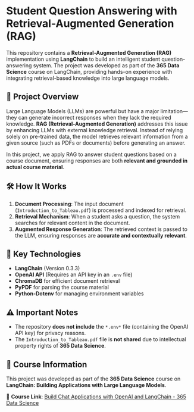 # Student Question Answering with Retrieval-Augmented Generation (RAG)

This repository contains a **Retrieval-Augmented Generation (RAG)** implementation using **LangChain** to build an intelligent student question-answering system. The project was developed as part of the **365 Data Science** course on LangChain, providing hands-on experience with integrating retrieval-based knowledge into large language models.

## 🚀 Project Overview

Large Language Models (LLMs) are powerful but have a major limitation—they can generate incorrect responses when they lack the required knowledge. **RAG (Retrieval-Augmented Generation)** addresses this issue by enhancing LLMs with external knowledge retrieval. Instead of relying solely on pre-trained data, the model retrieves relevant information from a given source (such as PDFs or documents) before generating an answer.

In this project, we apply RAG to answer student questions based on a course document, ensuring responses are both **relevant and grounded in actual course material**.

## 🛠️ How It Works

1. **Document Processing**: The input document (`Introduction_to_Tableau.pdf`) is processed and indexed for retrieval.
2. **Retrieval Mechanism**: When a student asks a question, the system searches for relevant content in the document.
3. **Augmented Response Generation**: The retrieved context is passed to the LLM, ensuring responses are **accurate and contextually relevant**.

## 📌 Key Technologies

- **LangChain** (Version 0.3.3)
- **OpenAI API** (Requires an API key in an `.env` file)
- **ChromaDB** for efficient document retrieval
- **PyPDF** for parsing the course material
- **Python-Dotenv** for managing environment variables

## ⚠️ Important Notes

- The repository **does not include** the `*.env*` file (containing the OpenAI API key) for privacy reasons.
- The `Introduction_to_Tableau.pdf` file is **not shared** due to intellectual property rights of **365 Data Science**.

## 📖 Course Information

This project was developed as part of the **365 Data Science** course on **LangChain: Building Applications with Large Language Models**. 

📌 **Course Link**: [Build Chat Applications with OpenAI and LangChain - 365 Data Science](https://learn.365datascience.com/courses/preview/build-chat-applications-with-openai-and-langchain/)

